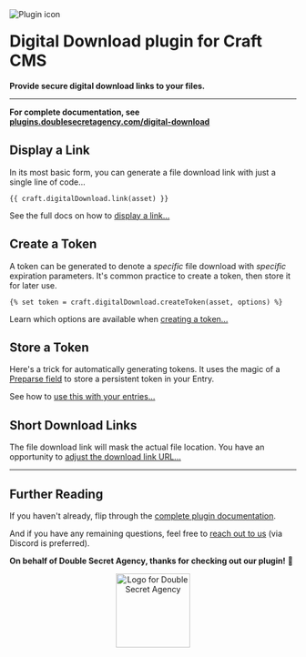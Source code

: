 <img align="left" src="https://plugins.doublesecretagency.com/digital-download/images/icon.svg" alt="Plugin icon">

# Digital Download plugin for Craft CMS

**Provide secure digital download links to your files.**

---

**For complete documentation, see [plugins.doublesecretagency.com/digital-download](https://plugins.doublesecretagency.com/digital-download/)**

## Display a Link

In its most basic form, you can generate a file download link with just a single line of code...

```twig
{{ craft.digitalDownload.link(asset) }}
```

See the full docs on how to [display a link...](https://plugins.doublesecretagency.com/digital-download/displaying-a-link/)

## Create a Token

A token can be generated to denote a _specific_ file download with _specific_ expiration parameters. It's common practice to create a token, then store it for later use.

```twig
{% set token = craft.digitalDownload.createToken(asset, options) %}
```

Learn which options are available when [creating a token...](https://plugins.doublesecretagency.com/digital-download/creating-a-token/)

## Store a Token

Here's a trick for automatically generating tokens. It uses the magic of a [Preparse field](https://plugins.craftcms.com/preparse-field) to store a persistent token in your Entry.

See how to [use this with your entries...](https://plugins.doublesecretagency.com/digital-download/storing-a-token/)

## Short Download Links

The file download link will mask the actual file location. You have an opportunity to [adjust the download link URL...](https://plugins.doublesecretagency.com/digital-download/short-download-links/)

---

## Further Reading

If you haven't already, flip through the [complete plugin documentation](https://plugins.doublesecretagency.com/digital-download/).

And if you have any remaining questions, feel free to [reach out to us](https://www.doublesecretagency.com/contact) (via Discord is preferred).

**On behalf of Double Secret Agency, thanks for checking out our plugin!** 🍺

<p align="center">
    <img width="130" src="https://www.doublesecretagency.com/resources/images/dsa-transparent.png" alt="Logo for Double Secret Agency">
</p>
